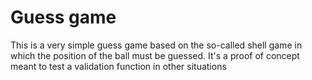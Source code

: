 # Guess game

This is a very simple guess game based on the so-called shell game in which the position of the ball must be guessed. It's a proof of concept meant to test a validation function in other situations
